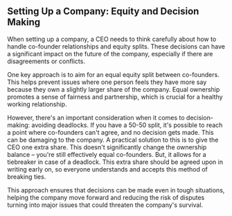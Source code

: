 ## Setting Up a Company: Equity and Decision Making

When setting up a company, a CEO needs to think carefully about how to handle co-founder relationships and equity splits. These decisions can have a significant impact on the future of the company, especially if there are disagreements or conflicts.

One key approach is to aim for an equal equity split between co-founders. This helps prevent issues where one person feels they have more say because they own a slightly larger share of the company. Equal ownership promotes a sense of fairness and partnership, which is crucial for a healthy working relationship.

However, there's an important consideration when it comes to decision-making: avoiding deadlocks. If you have a 50-50 split, it's possible to reach a point where co-founders can't agree, and no decision gets made. This can be damaging to the company. A practical solution to this is to give the CEO one extra share. This doesn't significantly change the ownership balance – you're still effectively equal co-founders. But, it allows for a tiebreaker in case of a deadlock. This extra share should be agreed upon in writing early on, so everyone understands and accepts this method of breaking ties.

This approach ensures that decisions can be made even in tough situations, helping the company move forward and reducing the risk of disputes turning into major issues that could threaten the company's survival.




